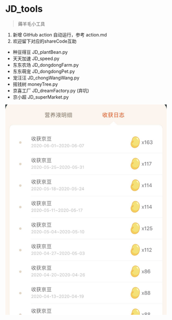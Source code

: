 # JD_tools

> 薅羊毛小工具

1. 新增 GitHub action 自动运行，参考 action.md
2. 欢迎留下对应的shareCode互助

- 种豆得豆 JD_plantBean.py
- 天天加速 JD_speed.py
- 东东农场 JD_dongdongFarm.py
- 东东萌宠 JD_dongdongPet.py
- 宠汪汪   JD_chongWangWang.py
- 摇钱树   moneyTree.py
- 京喜工厂 JD_dreamFactory.py (弃坑)
- 京小超  JD_superMarket.py


![种豆得豆](jd_plantBean.jpg)
